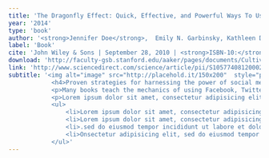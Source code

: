 ```yaml
---
title: 'The Dragonfly Effect: Quick, Effective, and Powerful Ways To Use Social Media to Drive Social Change'
year: '2014'
type: 'book'
author: '<strong>Jennifer Doe</strong>,  Emily N. Garbinsky, Kathleen D. Vohs'
label: 'Book'
cite: 'John Wiley & Sons | September 28, 2010 | <strong>ISBN-10:</strong> 0470614153'
download: 'http://faculty-gsb.stanford.edu/aaker/pages/documents/CultivatingAdmirationinBrands_JCP2012.pdf'
link: 'http://www.sciencedirect.com/science/article/pii/S1057740812000290'
subtitle: '<img alt="image" src="http://placehold.it/150x200"  style="padding:0 30px 30px 0;">
            <h4>Proven strategies for harnessing the power of social media to drive social change</h4>
            <p>Many books teach the mechanics of using Facebook, Twitter, and YouTube to compete in business. But no book addresses how to harness the incredible power of social media to make a difference. Lorem ipsum dolor sit amet, consectetur adipisicing elit, sed do eiusmod tempor incididunt ut labore et dolore magna aliqua. Ut enim ad minim veniam, quis nostrud exercitation ullamco laboris nisi ut aliquip ex ea commodo consequat. Duis aute irure dolor in reprehenderit in voluptate velit esse cillum dolore eu fugiat nulla pariatur. Excepteur sint occaecat cupidatat non proident, sunt in culpa qui officia deserunt mollit anim id est laborum.</p>
            <p>Lorem ipsum dolor sit amet, consectetur adipisicing elit, sed do eiusmod tempor incididunt ut labore et dolore magna aliqua. Ut enim ad minim veniam, quis nostrud exercitation ullamco laboris nisi ut aliquip ex ea commodo consequat. Duis aute irure dolor in reprehenderit in voluptate velit esse cillum dolore eu fugiat nulla pariatur. Excepteur sint occaecat cupidatat non proident, sunt in culpa qui officia deserunt mollit anim id est laborum.</p>
            <ul>
                <li>Lorem ipsum dolor sit amet, consectetur adipisicing elit.</li>
                <li>Lorem ipsum dolor sit amet, consectetur adipisicing elit, sed do eiusmod tempor incididunt ut labore et dolore magna aliqua.</li>
                <li>.sed do eiusmod tempor incididunt ut labore et dolore magna aliqua.</li>
                <li>Onsectetur adipisicing elit, sed do eiusmod tempor incididunt ut labore et dolore magna aliqua.</li>
            </ul>'
---
```


